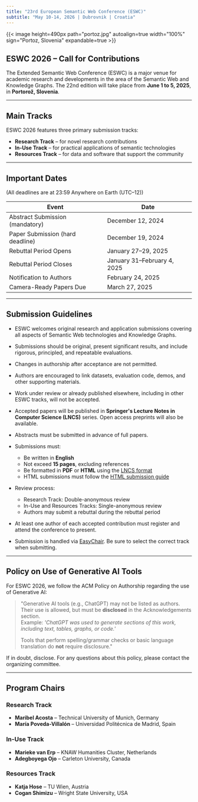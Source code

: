 ```yaml
---
title: "23rd European Semantic Web Conference (ESWC)"
subtitle: "May 10-14, 2026 | Dubrovnik | Croatia"
---
```


{{< image height=490px path="portoz.jpg" autoalign=true width="100%" sign="Portoz, Slovenia" expandable=true >}}

## ESWC 2026 – Call for Contributions

The Extended Semantic Web Conference (ESWC) is a major venue for academic research and developments in the area of the Semantic Web and Knowledge Graphs. The 22nd edition will take place from **June 1 to 5, 2025**, in **Portorož, Slovenia**.

---

## Main Tracks

ESWC 2026 features three primary submission tracks:

- **Research Track** – for novel research contributions
- **In-Use Track** – for practical applications of semantic technologies
- **Resources Track** – for data and software that support the community

---

## Important Dates

(All deadlines are at 23:59 Anywhere on Earth (UTC–12))

| Event                          | Date                         |
|-------------------------------|------------------------------|
| Abstract Submission (mandatory) | December 12, 2024            |
| Paper Submission (hard deadline) | December 19, 2024          |
| Rebuttal Period Opens           | January 27–29, 2025          |
| Rebuttal Period Closes          | January 31–February 4, 2025  |
| Notification to Authors         | February 24, 2025            |
| Camera-Ready Papers Due         | March 27, 2025               |

---

## Submission Guidelines

- ESWC welcomes original research and application submissions covering all aspects of Semantic Web technologies and Knowledge Graphs.
- Submissions should be original, present significant results, and include rigorous, principled, and repeatable evaluations.
- Changes in authorship after acceptance are not permitted.
- Authors are encouraged to link datasets, evaluation code, demos, and other supporting materials.
- Work under review or already published elsewhere, including in other ESWC tracks, will not be accepted.
- Accepted papers will be published in **Springer's Lecture Notes in Computer Science (LNCS)** series. Open access preprints will also be available.
- Abstracts must be submitted in advance of full papers.
- Submissions must:
  - Be written in **English**
  - Not exceed **15 pages**, excluding references
  - Be formatted in **PDF** or **HTML** using the [LNCS format](https://www.springer.com/gp/computer-science/lncs/conference-proceedings-guidelines)
  - HTML submissions must follow the [HTML submission guide](#)

- Review process:
  - Research Track: Double-anonymous review
  - In-Use and Resources Tracks: Single-anonymous review
  - Authors may submit a rebuttal during the rebuttal period

- At least one author of each accepted contribution must register and attend the conference to present.
- Submission is handled via [EasyChair](https://easychair.org/). Be sure to select the correct track when submitting.

---

## Policy on Use of Generative AI Tools

For ESWC 2026, we follow the ACM Policy on Authorship regarding the use of Generative AI:

> "Generative AI tools (e.g., ChatGPT) may not be listed as authors. Their use is allowed, but must be **disclosed** in the Acknowledgements section.  
> Example: *'ChatGPT was used to generate sections of this work, including text, tables, graphs, or code.'*
>
> Tools that perform spelling/grammar checks or basic language translation do **not** require disclosure."

If in doubt, disclose. For any questions about this policy, please contact the organizing committee.

---

## Program Chairs

### Research Track
- **Maribel Acosta** – Technical University of Munich, Germany
- **María Poveda-Villalón** – Universidad Politécnica de Madrid, Spain

### In-Use Track
- **Marieke van Erp** – KNAW Humanities Cluster, Netherlands
- **Adegboyega Ojo** – Carleton University, Canada

### Resources Track
- **Katja Hose** – TU Wien, Austria
- **Cogan Shimizu** – Wright State University, USA
